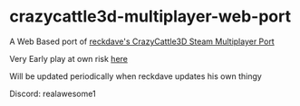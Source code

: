 # crazycattle3d-multiplayer-web-port

A Web Based port of [reckdave's CrazyCattle3D Steam Multiplayer Port](https://github.com/reckdave/crazycattle3d-steam-multiplayer)

Very Early play at own risk [here](https://capybarajtmc.github.io/crazycattle3d-multiplayer-web-port/index.html)

Will be updated periodically when reckdave updates his own thingy

Discord: realawesome1
